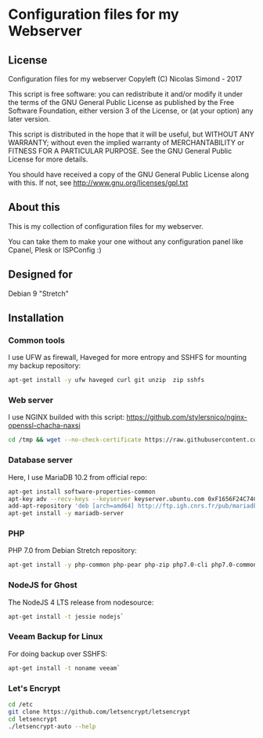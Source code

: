Configuration files for my Webserver
============================

## License
Configuration files for my webserver
Copyleft (C) Nicolas Simond - 2017

This script is free software: you can redistribute it and/or modify
it under the terms of the GNU General Public License as published by
the Free Software Foundation, either version 3 of the License, or
(at your option) any later version.

This script is distributed in the hope that it will be useful,
but WITHOUT ANY WARRANTY; without even the implied warranty of
MERCHANTABILITY or FITNESS FOR A PARTICULAR PURPOSE.  See the
GNU General Public License for more details.

You should have received a copy of the GNU General Public License
along with this.  If not, see <http://www.gnu.org/licenses/gpl.txt>

## About this

This is my collection of configuration files for my webserver.

You can take them to make your one without any configuration panel like Cpanel, Plesk or ISPConfig :)


## Designed for 
Debian 9 "Stretch"

## Installation

### Common tools

I use UFW as firewall, Haveged for more entropy and SSHFS for mounting my backup repository:

```bash
apt-get install -y ufw haveged curl git unzip  zip sshfs
```

### Web server

I use NGINX builded with this script: https://github.com/stylersnico/nginx-openssl-chacha-naxsi

```bash
cd /tmp && wget --no-check-certificate https://raw.githubusercontent.com/stylersnico/nginx-openssl-chacha/master/build.sh && sh build.sh`
```

### Database server

Here, I use MariaDB 10.2 from official repo:

```bash
apt-get install software-properties-common
apt-key adv --recv-keys --keyserver keyserver.ubuntu.com 0xF1656F24C74CD1D8
add-apt-repository 'deb [arch=amd64] http://ftp.igh.cnrs.fr/pub/mariadb/repo/10.2/debian stretch main'
apt-get install -y mariadb-server
```

### PHP

PHP 7.0 from Debian Stretch repository:

```bash
apt-get install -y php-common php-pear php-zip php7.0-cli php7.0-common php7.0-curl php7.0-dev php7.0-fpm php7.0-gd php7.0-imap php7.0-intl php7.0-json php7.0-mbstring php7.0-mysql php7.0-opcache php7.0-pspell php7.0-readline php7.0-recode php7.0-snmp php7.0-tidy php7.0-xml php7.0-zip
```

### NodeJS for Ghost

The NodeJS 4 LTS release from nodesource:

```bash
apt-get install -t jessie nodejs`
```

### Veeam Backup for Linux

For doing backup over SSHFS:

```bash
apt-get install -t noname veeam`
```

### Let's Encrypt 

```bash
cd /etc
git clone https://github.com/letsencrypt/letsencrypt
cd letsencrypt
./letsencrypt-auto --help
```

